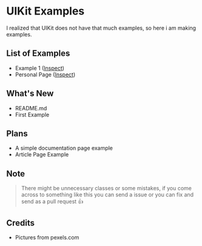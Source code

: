 # UIKit Examples
I realized that UIKit does not have that much examples, so here i am making examples.

## List of Examples
* Example 1 ([Inspect](https://codepen.io/yussufjpg/pen/vYNoaKo))
* Personal Page ([Inspect](https://codepen.io/yussufjpg/pen/dyGoyoZ))

## What's New
* README.md
* First Example

## Plans
* A simple documentation page example
* Article Page Example

## Note
> There might be unnecessary classes or some mistakes, if you come across to something like this you can send a issue or you can fix and send as a pull request 👍

## Credits
* Pictures from pexels.com
